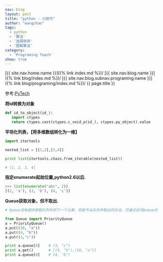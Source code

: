 ```yaml
---
nav: blog
layout: post
title: "python - 小技巧"
author: "wangchao"
tags:
  - python
  - '算法'
  - '选择排序'
  - '图解算法'
category:
  - 'Programing Teach'
show: true
---
```


[{{ site.nav.home.name }}]({% link index.md %})/
[{{ site.nav.blog.name }}]({% link blog/index.md %})/
[{{ site.nav.blog.subnav.programing.name }}]({% link blog/programing/index.md %})/
{{ page.title }}

参考:[PyTech](http://hyry.dip.jp/tech/forum/index)

**将id转换为对象**

```python
def id_to_object(id_):
   import ctypes
   return ctypes.cast(ctypes.c_void_p(id_), ctypes.py_object).value
```

**平坦化列表，【将多维数组转化为一维】**

```python
import itertools

nested_list = [[1,2],[3,4]]

print list(itertools.chain.from_iterable(nested_list))

# [1, 2, 3, 4]
```

**指定enumerate起始位置,python2.6以后.**

```python
>>> list(enumerate("abc", 2))
[(2, 'a'), (3, 'b'), (4, 'c')]
```

**Queue获取对象，但不取出.**

```python
# Queue没有提供获取队列中的下一个元素，但是不从队列中取出的方法。可通过访问Queue对象的queue属性，获得保存元素的deque对象，从而获得队列中的下一个元素。多线程时须注意排他处理。下面的程序输出PriorityQueue对象的下一个元素：

from Queue import PriorityQueue
a = PriorityQueue()
a.put((10, "a"))
a.put((4, "b"))
a.put((3,"c"))

print a.queue[0]    # (3, "c")
print a.get()       # [(4, "b"),(10, "a")]
print a.queue[0]    # (4, "b")
```
